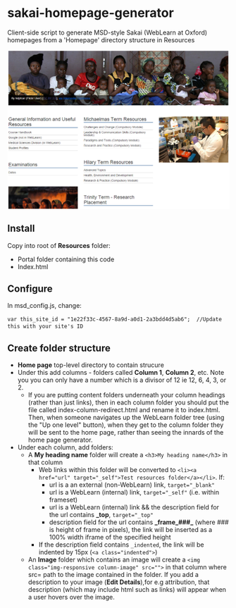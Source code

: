 # sakai-homepage-generator
Client-side script to generate MSD-style Sakai (WebLearn at Oxford) homepages from a 'Homepage' directory structure in Resources

![Homepage generator screenshot](/AutoHome.png)

## Install
Copy into root of **Resources** folder:
* Portal folder containing this code
* Index.html

## Configure
In msd_config.js, change:
  ```
  var this_site_id = "1e22f33c-4567-8a9d-a0d1-2a3bdd4d5ab6";  //Update this with your site's ID
  ```
## Create folder structure
* **Home page** top-level directory to contain strucure
* Under this add columns - folders called **Column 1**, **Column 2**, etc. Note you you can only have a number which is a divisor of 12 ie 12, 6, 4, 3, or 2.
	* If you are putting content folders underneath your column headings (rather than just links), then in each column folder you should put the file called index-column-redirect.html and rename it to index.html. Then, when someone navigates up the WebLearn folder tree (using the "Up one level" button), when they get to the column folder they will be sent to the home page, rather than seeing the innards of the home page generator.
* Under each column, add folders:
  * A **My heading name** folder will create a `<h3>My heading name</h3>` in that column
    * Web links within this folder will be converted to `<li><a href="url" target="_self">Test resources folder</a></li>`. If:
      * url is a an external (non-WebLearn) link, `target="_blank"`
      * url is a WebLearn (internal) link, `target="_self"` (i.e. within frameset)
      * url is a WebLearn (internal) link && the description field for the url contains **_top**, `target="_top"`
	  * description field for the url contains **\_frame\_###\_** (where ### is height of frame in pixels), the link will be inserted as a 100% width iframe of the specified height
    * If the description field contains `_indented`, the link will be indented by 15px (`<a class="indented">`)
  * An **Image** folder which contains an image will create a `<img class="img-responsive column-image" src="">` in that column where src= path to the image contained in the folder. If you add a description to your image (**Edit Details**),for e.g attribution, that description (which may include html such as links) will appear when a user hovers over the image.

